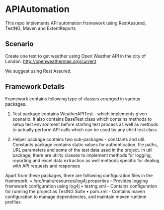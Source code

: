 # APIAutomation
This repo implements API automation framework using RestAssured, TestNG, Maven and ExtentReports

## Scenario
Create one test to get weather using Open Weather API in the city of London: 
http://openweathermap.org/current 

We suggest using Rest Assured.


## Framework Details

Framework contains following type of classes arranged in various packages.

1. Test package contains WeatherAPITest - which implements given scenario. 
It also contains BaseTest class which contains methods to setup test environment before starting test process as well as methods 
to actually perform API calls which can be used by any child test class

2. Helper package contains two sub-packages - constants and util. 
Constants package contains static values for authentication, file paths, URL parameters and some of the test data used in the project. 
In util package, there are utility classes to implement methods for logging, reporting and excel data extraction as well methods specific 
for dealing with API requests and responses

Apart from these packages, there are following configuration files in the framework: 
    • /src/main/resources/log4j.properties - Provides logging framework configuration using log4j 
    • testng.xml - Contains configuration for running the project as TestNG Suite 
    • pom.xml - Contains maven configuration to manage dependencies, and maintain maven runtime profiles
